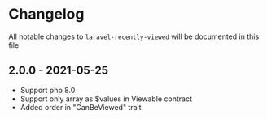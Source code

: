 # Changelog

All notable changes to `laravel-recently-viewed` will be documented in this file

## 2.0.0 - 2021-05-25

- Support php 8.0
- Support only array as $values in Viewable contract
- Added order in "CanBeViewed" trait
